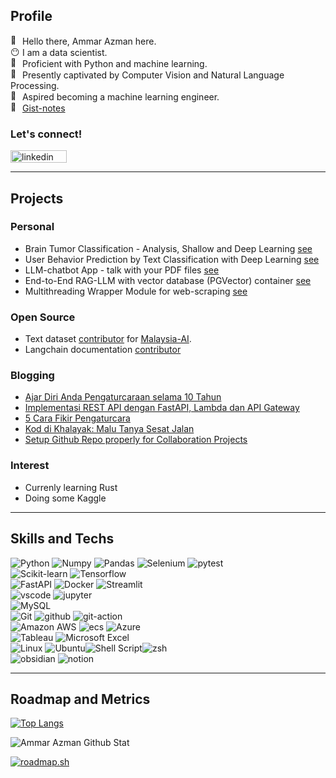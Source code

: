 ## Profile

<img src="https://fonts.gstatic.com/s/e/notoemoji/latest/1f44b_1f3fb/512.gif" alt="👋" width="15" height="15"> Hello there, Ammar Azman here.<br>
<img src="https://fonts.gstatic.com/s/e/notoemoji/latest/1f636_200d_1f32b_fe0f/512.gif" alt="😶" width="15" height="15">   I am a data scientist.<br> 
<img src="https://fonts.gstatic.com/s/e/notoemoji/latest/1f40d/512.gif" alt="🐍" width="15" height="15">   Proficient with Python and machine learning.<br> 
<img src="https://fonts.gstatic.com/s/e/notoemoji/latest/1f440/512.gif" alt="👀" width="15" height="15">   Presently captivated by Computer Vision and Natural Language Processing. <br> 
<img src="https://fonts.gstatic.com/s/e/notoemoji/latest/1f680/512.gif" alt="🚀" width="15" height="15">   Aspired becoming a machine learning engineer.<br> 
<img src="https://fonts.gstatic.com/s/e/notoemoji/latest/1f47b/512.gif" alt="👻" width="15" height="15"> [Gist-notes](https://gist.github.com/Ammar-Azman) 

### Let's connect! <br>
[<img src="https://img.shields.io/badge/linkedin-%230077B5.svg?style=for-the-badge&logo=linkedin&logoColor=white" alt="linkedin" width="90" height="20">](https://www.linkedin.com/in/ammar-azman/)<br> 


---

## Projects

### Personal
- Brain Tumor Classification - Analysis, Shallow and Deep Learning [see](https://www.kaggle.com/code/ammarazman98/brain-tumor-classification-tensorflow)
- User Behavior Prediction by Text Classification with Deep Learning [see](https://github.com/Ammar-Azman/behavior_prediction_jobads_text.git)
- LLM-chatbot App - talk with your PDF files [see](https://github.com/Ammar-Azman/chat-gpt-pdf)
- End-to-End RAG-LLM with vector database (PGVector) container [see](https://github.com/Ammar-Azman/llm_rag_pgvector.git)
- Multithreading Wrapper Module for web-scraping [see](https://github.com/Ammar-Azman/xtractor)

### Open Source
- Text dataset [contributor](https://huggingface.co/Ammar-Azman) for [Malaysia-AI](https://github.com/mesolitica/malaysian-dataset/tree/master).
- Langchain documentation [contributor](https://github.com/langchain-ai/langchain/pull/15569)


### Blogging
<!-- BLOG-POST-LIST:START -->
- [Ajar Diri Anda Pengaturcaraan selama 10 Tahun](https://ammarazman.hashnode.dev/ajar-diri-anda-pengaturcaraan-selama-10-tahun)
- [Implementasi REST API dengan FastAPI, Lambda dan API Gateway](https://ammarazman.hashnode.dev/implementasi-rest-api-dengan-fastapi-lambda-dan-api-gateway)
- [5 Cara Fikir Pengaturcara](https://ammarazman.hashnode.dev/5-cara-fikir-pengaturcara)
- [Kod di Khalayak: Malu Tanya Sesat Jalan](https://ammarazman.hashnode.dev/kod-di-khalayak-malu-tanya-sesat-jalan)
- [Setup Github Repo properly for Collaboration Projects](https://ammarazman.hashnode.dev/setup-github-repo-properly-for-collaboration-projects)

### Interest
- Currenly learning Rust
- Doing some Kaggle
<!-- BLOG-POST-LIST:END -->
---
## Skills and Techs
![Python](https://img.shields.io/badge/Python-FFD43B?style=for-the-badge&logo=python&logoColor=blue) ![Numpy](https://img.shields.io/badge/Numpy-777BB4?style=for-the-badge&logo=numpy&logoColor=white) ![Pandas](https://img.shields.io/badge/Pandas-2C2D72?style=for-the-badge&logo=pandas&logoColor=white) ![Selenium](https://img.shields.io/badge/Selenium-43B02A?style=for-the-badge&logo=Selenium&logoColor=white) ![pytest](https://img.shields.io/badge/Pytest-0A9EDC.svg?style=for-the-badge&logo=Pytest&logoColor=white)<br>
![Scikit-learn](https://img.shields.io/badge/scikit_learn-F7931E?style=for-the-badge&logo=scikit-learn&logoColor=white) ![Tensorflow](https://img.shields.io/badge/TensorFlow-FF6F00?style=for-the-badge&logo=tensorflow&logoColor=white)<br>
![FastAPI](https://img.shields.io/badge/fastapi-109989?style=for-the-badge&logo=FASTAPI&logoColor=white) ![Docker](https://img.shields.io/badge/Docker-2CA5E0?style=for-the-badge&logo=docker&logoColor=white) ![Streamlit](https://img.shields.io/badge/Streamlit-FF4B4B?style=for-the-badge&logo=Streamlit&logoColor=white)<br>
![vscode](https://img.shields.io/badge/Visual%20Studio%20Code-007ACC.svg?style=for-the-badge&logo=Visual-Studio-Code&logoColor=white) ![jupyter](https://img.shields.io/badge/Jupyter-F37626.svg?style=for-the-badge&logo=Jupyter&logoColor=white)<br>
![MySQL](https://img.shields.io/badge/mysql-%2300f.svg?style=for-the-badge&logo=mysql&logoColor=white)<br>
![Git](https://img.shields.io/badge/git-%23F05033.svg?style=for-the-badge&logo=git&logoColor=white) ![github](https://img.shields.io/badge/GitHub-181717.svg?style=for-the-badge&logo=GitHub&logoColor=white) ![git-action](https://img.shields.io/badge/GitHub%20Actions-2088FF.svg?style=for-the-badge&logo=GitHub-Actions&logoColor=white)<br>
![Amazon AWS](https://img.shields.io/badge/Amazon_AWS-FF9900?style=for-the-badge&logo=amazonaws&logoColor=white) ![ecs](https://img.shields.io/badge/Amazon%20ECS-FF9900.svg?style=for-the-badge&logo=Amazon-ECS&logoColor=white) ![Azure](https://img.shields.io/badge/azure-%230072C6.svg?style=for-the-badge&logo=microsoftazure&logoColor=white)<br>
![Tableau](https://img.shields.io/badge/Tableau-E97627?style=for-the-badge&logo=Tableau&logoColor=white) ![Microsoft Excel](https://img.shields.io/badge/Microsoft_Excel-217346?style=for-the-badge&logo=microsoft-excel&logoColor=white)<br>
![Linux](https://img.shields.io/badge/Linux-FCC624?style=for-the-badge&logo=linux&logoColor=black) ![Ubuntu](https://img.shields.io/badge/Ubuntu-E95420?style=for-the-badge&logo=ubuntu&logoColor=white)![Shell Script](https://img.shields.io/badge/shell_script-%23121011.svg?style=for-the-badge&logo=gnu-bash&logoColor=white)![zsh](https://img.shields.io/badge/Zsh-F15A24.svg?style=for-the-badge&logo=Zsh&logoColor=white) <br>
![obsidian](https://img.shields.io/badge/Obsidian-7C3AED.svg?style=for-the-badge&logo=Obsidian&logoColor=white) ![notion](https://img.shields.io/badge/Notion-000000.svg?style=for-the-badge&logo=Notion&logoColor=white)

---
## Roadmap and Metrics
[![Top Langs](https://github-readme-stats.vercel.app/api/top-langs/?username=Ammar-Azman&show_icons=True&hide_border=True&theme=tokyonight)](https://github.com/anuraghazra/github-readme-stats)

<img allign="left" alt="Ammar Azman Github Stat" src="https://github-readme-stats.vercel.app/api?username=Ammar-Azman&show_icons=True&hide_border=True&theme=tokyonight" /> 

[![roadmap.sh](https://api.roadmap.sh/v1-badge/wide/64acfd9614678473bb612dd3?variant=dark&roadmaps=python%2Cdevops%2Cdocker)](https://roadmap.sh)


